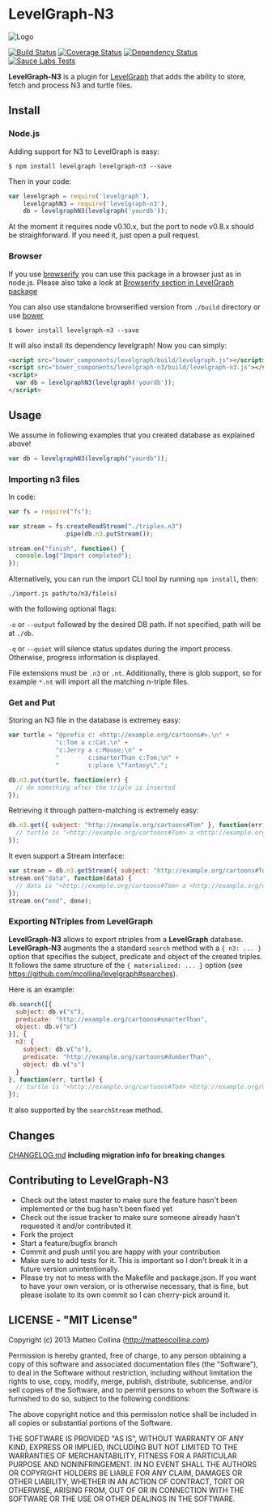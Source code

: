 LevelGraph-N3
===========

![Logo](https://github.com/mcollina/node-levelgraph/raw/master/logo.png)

[![Build Status](https://travis-ci.org/mcollina/levelgraph-n3.png)](https://travis-ci.org/mcollina/levelgraph-n3)
[![Coverage Status](https://coveralls.io/repos/mcollina/levelgraph-n3/badge.png)](https://coveralls.io/r/mcollina/levelgraph-n3)
[![Dependency Status](https://david-dm.org/mcollina/levelgraph-n3.png?theme=shields.io)](https://david-dm.org/mcollina/levelgraph-n3)
[![Sauce Labs
Tests](https://saucelabs.com/browser-matrix/levelgraph-n3.svg)](https://saucelabs.com/u/levelgraph-n3)

__LevelGraph-N3__ is a plugin for
[LevelGraph](http://github.com/mcollina/levelgraph) that adds the
ability to store, fetch and process N3 and turtle files.

## Install 

### Node.js

Adding support for N3 to LevelGraph is easy:
```shell
$ npm install levelgraph levelgraph-n3 --save
```
Then in your code:
```js
var levelgraph = require('levelgraph'),
    levelgraphN3 = require('levelgraph-n3'),
    db = levelgraphN3(levelgraph('yourdb'));
```


At the moment it requires node v0.10.x, but the port to node v0.8.x
should be straighforward.
If you need it, just open a pull request.

### Browser

If you use [browserify](http://browserify.org/) you can use this package
in a browser just as in node.js. Please also take a look at [Browserify
section in LevelGraph package](https://github.com/mcollina/levelgraph#browserify)

You can also use standalone browserified version from `./build`
directory or use [bower](http://bower.io)

```shell
$ bower install levelgraph-n3 --save
```
It will also install its dependency levelgraph! Now you can simply:

```html
<script src="bower_components/levelgraph/build/levelgraph.js"></script>
<script src="bower_components/levelgraph-n3/build/levelgraph-n3.js"></script>
<script>
  var db = levelgraphN3(levelgraph('yourdb'));
</script>
```

## Usage

We assume in following examples that you created database as explained
above!
```js
var db = levelgraphN3(levelgraph("yourdb"));
```

### Importing n3 files

In code:

```js
var fs = require("fs");

var stream = fs.createReadStream("./triples.n3")
               .pipe(db.n3.putStream());

stream.on("finish", function() {
  console.log("Import completed");
});
```

Alternatively, you can run the import CLI tool by running `npm install`, then:

```
./import.js path/to/n3/file(s)
```

with the following optional flags:

`-o` or `--output` followed by the desired DB path. If not specified, path will be at `./db`.

`-q` or `--quiet` will silence status updates during the import process. Otherwise, progress information is displayed.

File extensions must be `.n3` or `.nt`. Additionally, there is glob support, so for example `*.nt` will import all the matching n-triple files.


### Get and Put

Storing an N3 file in the database is extremey easy:
```js
var turtle = "@prefix c: <http://example.org/cartoons#>.\n" +
             "c:Tom a c:Cat.\n" +
             "c:Jerry a c:Mouse;\n" +
             "        c:smarterThan c:Tom;\n" +
             "        c:place \"fantasy\".";

db.n3.put(turtle, function(err) {
  // do something after the triple is inserted
});
```

Retrieving it through pattern-matching is extremely easy:
```js
db.n3.get({ subject: "http://example.org/cartoons#Tom" }, function(err, turtle) {
  // turtle is "<http://example.org/cartoons#Tom> a <http://example.org/cartoons#Cat> .\n";
});
```

It even support a Stream interface:
```js
var stream = db.n3.getStream({ subject: "http://example.org/cartoons#Tom" });
stream.on("data", function(data) {
  // data is "<http://example.org/cartoons#Tom> a <http://example.org/cartoons#Cat> .\n";
});
stream.on("end", done);
```

### Exporting NTriples from LevelGraph

__LevelGraph-N3__ allows to export ntriples from a __LevelGraph__ database.
__LevelGraph-N3__ augments the a standard `search` method with a `{ n3: ... }` option
that specifies the subject, predicate and object of the created triples.
It follows the same structure of the `{ materialized: ... }` option (see https://github.com/mcollina/levelgraph#searches).

Here is an example:
```js
db.search([{
  subject: db.v("s"),
  predicate: "http://example.org/cartoons#smarterThan",
  object: db.v("o")
}], { 
  n3: {
    subject: db.v("o"),
    predicate: "http://example.org/cartoons#dumberThan",
    object: db.v("s")
  }
}, function(err, turtle) {
  // turtle is "<http://example.org/cartoons#Tom> <http://example.org/cartoons#dumberThan> <http://example.org/cartoons#Jerry> .\n"
});
```

It also supported by the `searchStream` method.

## Changes

[CHANGELOG.md](https://github.com/mcollina/levelgraph-n3/blob/master/CHANGELOG.md)
**including migration info for breaking changes**


## Contributing to LevelGraph-N3

* Check out the latest master to make sure the feature hasn't been
  implemented or the bug hasn't been fixed yet
* Check out the issue tracker to make sure someone already hasn't
  requested it and/or contributed it
* Fork the project
* Start a feature/bugfix branch
* Commit and push until you are happy with your contribution
* Make sure to add tests for it. This is important so I don't break it
  in a future version unintentionally.
* Please try not to mess with the Makefile and package.json. If you
  want to have your own version, or is otherwise necessary, that is
  fine, but please isolate to its own commit so I can cherry-pick around
  it.

## LICENSE - "MIT License"

Copyright (c) 2013 Matteo Collina (http://matteocollina.com)

Permission is hereby granted, free of charge, to any person
obtaining a copy of this software and associated documentation
files (the "Software"), to deal in the Software without
restriction, including without limitation the rights to use,
copy, modify, merge, publish, distribute, sublicense, and/or sell
copies of the Software, and to permit persons to whom the
Software is furnished to do so, subject to the following
conditions:

The above copyright notice and this permission notice shall be
included in all copies or substantial portions of the Software.

THE SOFTWARE IS PROVIDED "AS IS", WITHOUT WARRANTY OF ANY KIND,
EXPRESS OR IMPLIED, INCLUDING BUT NOT LIMITED TO THE WARRANTIES
OF MERCHANTABILITY, FITNESS FOR A PARTICULAR PURPOSE AND
NONINFRINGEMENT. IN NO EVENT SHALL THE AUTHORS OR COPYRIGHT
HOLDERS BE LIABLE FOR ANY CLAIM, DAMAGES OR OTHER LIABILITY,
WHETHER IN AN ACTION OF CONTRACT, TORT OR OTHERWISE, ARISING
FROM, OUT OF OR IN CONNECTION WITH THE SOFTWARE OR THE USE OR
OTHER DEALINGS IN THE SOFTWARE.

